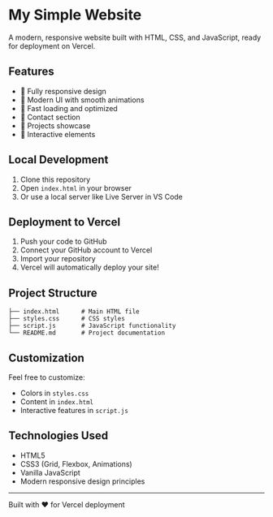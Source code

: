 # My Simple Website

A modern, responsive website built with HTML, CSS, and JavaScript, ready for deployment on Vercel.

## Features

- 📱 Fully responsive design
- 🎨 Modern UI with smooth animations
- 🚀 Fast loading and optimized
- 📧 Contact section
- 💼 Projects showcase
- 🎯 Interactive elements

## Local Development

1. Clone this repository
2. Open `index.html` in your browser
3. Or use a local server like Live Server in VS Code

## Deployment to Vercel

1. Push your code to GitHub
2. Connect your GitHub account to Vercel
3. Import your repository
4. Vercel will automatically deploy your site!

## Project Structure

```
├── index.html      # Main HTML file
├── styles.css      # CSS styles
├── script.js       # JavaScript functionality
└── README.md       # Project documentation
```

## Customization

Feel free to customize:
- Colors in `styles.css`
- Content in `index.html`
- Interactive features in `script.js`

## Technologies Used

- HTML5
- CSS3 (Grid, Flexbox, Animations)
- Vanilla JavaScript
- Modern responsive design principles

---

Built with ❤️ for Vercel deployment
